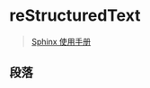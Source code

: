 # reStructuredText

> [Sphinx 使用手册](https://zh-sphinx-doc.readthedocs.io/en/latest/rest.html)

## 段落
